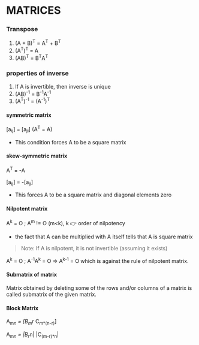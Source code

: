 # MATRICES

### Transpose

1. (A + B)<sup>T</sup> = A<sup>T</sup> + B<sup>T</sup>
2. (A<sup>T</sup>)<sup>T</sup> = A
3. (AB)<sup>T</sup> = B<sup>T</sup>A<sup>T</sup>

### properties of inverse

1. If A is invertible, then inverse is unique 
2. (AB)<sup>-1</sup> = B<sup>-1</sup>A<sup>-1</sup>
3. (A<sup>T</sup>)<sup>-1</sup> = (A<sup>-1</sup>)<sup>T</sup>

#### symmetric matrix

\[a<sub>ij</sub>\] = \[a<sub>ji</sub>\] (A<sup>T</sup> = A)

- This condition forces A to be a square matrix

#### skew-symmetric matrix

A<sup>T</sup> = -A

\[a<sub>ij</sub>\] = -\[a<sub>ji</sub>\]

- This forces A to be a square matrix and diagonal elements zero

#### Nilpotent matrix

A<sup>k</sup> = O ; A<sup>m</sup> != O (m<k), k :point_right: order of nilpotency

- the fact that A can be multiplied with A itself tells that A is square matrix

> Note: If A is nilpotent, it is not invertible (assuming it exists)

A<sup>k</sup> = O ; A<sup>-1</sup>A<sup>k</sup> = O => A<sup>k-1</sup> = O
which is against the rule of nilpotent matrix.

#### Submatrix of matrix

Matrix obtained by deleting some of the rows and/or columns of a matrix is called submatrix of the given matrix.

#### Block Matrix

A<sub>m*n</sub> = \[B<sub>m*r</sub> C<sub>m*(n-r)</sub>\]

A<sub>m*n</sub> = |B<sub>r*n</sub>|                                                               |C<sub>(m-r)*n</sub>|


